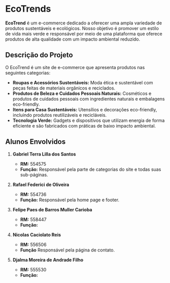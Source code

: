 
# EcoTrends

**EcoTrend** é um e-commerce dedicado a oferecer uma ampla variedade de produtos sustentáveis e ecológicos. Nosso objetivo é promover um estilo de vida mais verde e responsável por meio de uma plataforma que oferece produtos de alta qualidade com um impacto ambiental reduzido.

## Descrição do Projeto

O EcoTrend é um site de e-commerce que apresenta produtos nas seguintes categorias:

- **Roupas e Acessórios Sustentáveis:** Moda ética e sustentável com peças feitas de materiais orgânicos e reciclados.
- **Produtos de Beleza e Cuidados Pessoais Naturais:** Cosméticos e produtos de cuidados pessoais com ingredientes naturais e embalagens eco-friendly.
- **Itens para Casa Sustentáveis:** Utensílios e decorações eco-friendly, incluindo produtos reutilizáveis e recicláveis.
- **Tecnologia Verde:** Gadgets e dispositivos que utilizam energia de forma eficiente e são fabricados com práticas de baixo impacto ambiental.


## Alunos Envolvidos

1. **Gabriel Terra Lilla dos Santos**
   - **RM:** 554575
   - **Função:** Responsável pela parte de categorias do site e todas suas sub-páginas.

2. **Rafael Federici de Oliveira**
   - **RM:** 554736
   - **Função:** Responsável pela home page e footer. 

3. **Felipe Paes de Barros Muller Carioba**
   - **RM:** 558447
   - **Função:** 

4. **Nicolas Caciolato Reis**
   - **RM:** 556506
   - **Função** Responsável pela página de contato.

5. **Djalma Moreira de Andrade Filho**
   - **RM:** 555530
   - **Função:** 

